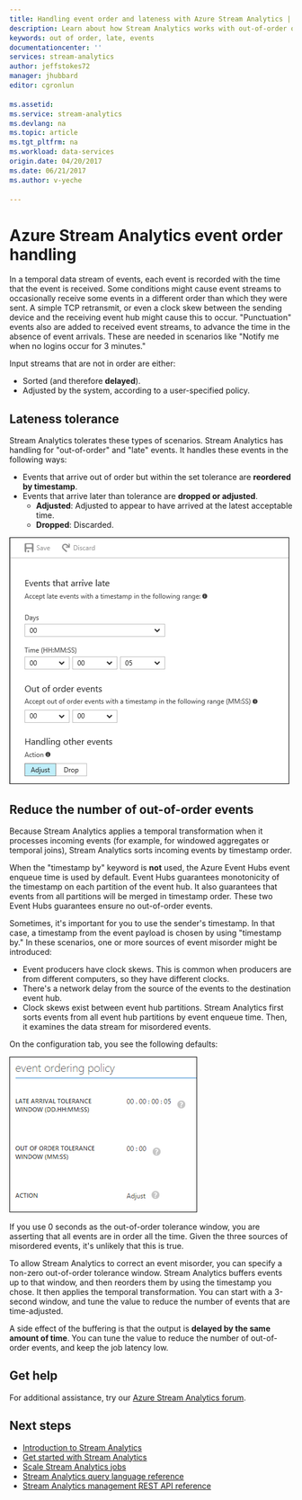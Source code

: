 ```yaml
---
title: Handling event order and lateness with Azure Stream Analytics | Azure
description: Learn about how Stream Analytics works with out-of-order or late events in data streams.
keywords: out of order, late, events
documentationcenter: ''
services: stream-analytics
author: jeffstokes72
manager: jhubbard
editor: cgronlun

ms.assetid: 
ms.service: stream-analytics
ms.devlang: na
ms.topic: article
ms.tgt_pltfrm: na
ms.workload: data-services
origin.date: 04/20/2017
ms.date: 06/21/2017
ms.author: v-yeche

---
```

# Azure Stream Analytics event order handling

In a temporal data stream of events, each event is recorded with the time that the event is received. Some conditions might cause event streams to occasionally receive some events in a different order than which they were sent. A simple TCP retransmit, or even a clock skew between the sending device and the receiving event hub might cause this to occur. "Punctuation" events also are added to received event streams, to advance the time in the absence of event arrivals. These are needed in scenarios like "Notify me when no logins occur for 3 minutes."

Input streams that are not in order are either:
* Sorted (and therefore **delayed**).
* Adjusted by the system, according to a user-specified policy.

## Lateness tolerance
Stream Analytics tolerates these types of scenarios. Stream Analytics has handling for "out-of-order" and "late" events. It handles these events in the following ways:

* Events that arrive out of order but within the set tolerance are **reordered by timestamp**.
* Events that arrive later than tolerance are **dropped or adjusted**.
    * **Adjusted**: Adjusted to appear to have arrived at the latest acceptable time.
    * **Dropped**: Discarded.

![Stream Analytics event handling](./media/stream-analytics-event-handling/stream-analytics-event-handling.png)

## Reduce the number of out-of-order events

Because Stream Analytics applies a temporal transformation when it processes incoming events (for example, for windowed aggregates or temporal joins), Stream Analytics sorts incoming events by timestamp order.

When the "timestamp by" keyword is **not** used, the Azure Event Hubs event enqueue time is used by default. Event Hubs guarantees monotonicity of the timestamp on each partition of the event hub. It also guarantees that events from all partitions will be merged in timestamp order. These two Event Hubs guarantees ensure no out-of-order events.

Sometimes, it's important for you to use the sender's timestamp. In that case, a timestamp from the event payload is chosen by using "timestamp by." In these scenarios, one or more sources of event misorder might be introduced:

* Event producers have clock skews. This is common when producers are from different computers, so they have different clocks.
* There's a network delay from the source of the events to the destination event hub.
* Clock skews exist between event hub partitions. Stream Analytics first sorts events from all event hub partitions by event enqueue time. Then, it examines the data stream for misordered events.

On the configuration tab, you see the following defaults:

![Stream Analytics out-of-order handling](./media/stream-analytics-event-handling/stream-analytics-out-of-order-handling.png)

If you use 0 seconds as the out-of-order tolerance window, you are asserting that all events are in order all the time. Given the three sources of misordered events, it's unlikely that this is true. 

To allow Stream Analytics to correct an event misorder, you can specify a non-zero out-of-order tolerance window. Stream Analytics buffers events up to that window, and then reorders them by using the timestamp you chose. It then applies the temporal transformation. You can start with a 3-second window, and tune the value to reduce the number of events that are time-adjusted. 

A side effect of the buffering is that the output is **delayed by the same amount of time**. You can tune the value to reduce the number of out-of-order events, and keep the job latency low.

## Get help
For additional assistance, try our [Azure Stream Analytics forum](https://social.msdn.microsoft.com/Forums/home?forum=AzureStreamAnalytics).

## Next steps
* [Introduction to Stream Analytics](stream-analytics-introduction.md)
* [Get started with Stream Analytics](stream-analytics-get-started.md)
* [Scale Stream Analytics jobs](stream-analytics-scale-jobs.md)
* [Stream Analytics query language reference](https://msdn.microsoft.com/library/azure/dn834998.aspx)
* [Stream Analytics management REST API reference](https://msdn.microsoft.com/library/azure/dn835031.aspx)